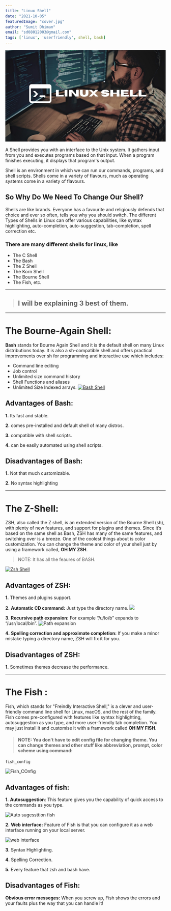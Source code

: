 ```yaml
---
title: "Linux Shell"
date: "2021-10-05"
featuredImage: "cover.jpg"
author: "Sumit Dhiman"
email: "sd08012003@gmail.com"
tags: ['linux', 'userfriendly', shell, bash]
---
```


![image here](cover.jpg)

A Shell provides you with an interface to the Unix system. It gathers input from you and executes programs based on that input. When a program finishes executing, it displays that program's output.

Shell is an environment in which we can run our commands, programs, and shell scripts. Shells come in a variety of flavours, much as operating systems come in a variety of flavours. 
## So  Why Do We Need To Change Our Shell?
Shells are like brands. Everyone has a favourite and religiously defends that choice and ever so often, tells you why you should switch. The different Types of Shells in Linux can offer various capabilities, like syntax highlighting, auto-completion, auto-suggestion, tab-completion, spell correction etc.
 ### There are many different shells for linux, like
 - The C Shell
 - The Bash
 -  The Z Shell
 - The Korn Shell
 - The Bourne Shell
 - The Fish, etc.

------------


 
> ## I will be explaining 3 best of them. 
 

------------


# The Bourne-Again Shell:
**Bash** stands for Bourne Again Shell and it is the default shell on many Linux distributions today. It is also a sh-compatible shell and offers practical improvements over sh for programming and interactive use which includes:
- Command line editing
- Job control
- Unlimited size command history
- Shell Functions and aliases
- Unlimited Size Indexed arrays.
[![Bash Shell ](https://www.cyberciti.biz/media/new/faq/2016/01/Hello-World-Bash-Shell-Script-Program.jpg "Bash Shell ")](http://https://www.cyberciti.biz/media/new/faq/2016/01/Hello-World-Bash-Shell-Script-Program.jpg "Bash Shell ")
 
##   Advantages of Bash:

**1.** Its fast and stable.

**2.** comes pre-installed and default shell of many distros.

**3.** compatible with shell scripts.

**4.** can be easily automated using shell scripts.

## Disadvantages of Bash:

**1.** Not that much customizable.

**2.** No syntax highlighting

------------


# The Z-Shell:
ZSH, also called the Z shell, is an extended version of the Bourne Shell (sh), with plenty of new features, and support for plugins and themes. Since it’s based on the same shell as Bash, ZSH has many of the same features, and switching over is a breeze.
One of the coolest things about is color customization. You can change the theme and color of your shell just by using a framework called, **OH MY ZSH**.

> NOTE: It has all the feaures of BASH.

[![Zsh Shell](https://user-images.githubusercontent.com/49100982/108254744-777cb400-716c-11eb-9407-1463775bbc25.jpg "Zsh Shell")](http://https://user-images.githubusercontent.com/49100982/108254744-777cb400-716c-11eb-9407-1463775bbc25.jpg "Zsh Shell")

## Advantages of ZSH:
**1.** Themes and plugins support.

**2.** **Automatic CD command:** Just type the directory name.
![](https://i.ibb.co/vCnWTvc/Screenshot-from-2021-10-04-14-01-58.png)

**3.** **Recursive path expansion:**  For example “/u/lo/b” expands to “/usr/local/bin”.
![Path expansion](https://i.ibb.co/CVJWHMC/ezgif-com-gif-maker.gif "Path expansion")

**4.** **Spelling correction and approximate completion:** If you make a minor mistake typing a directory name, ZSH will fix it for you.

## Disadvantages of ZSH:
**1.** Sometimes themes decrease the performance.


------------
# The Fish :

Fish, which stands for "Freindly Interactive Shell," is a clever and user-friendly command line shell for Linux, macOS, and the rest of the family.
Fish comes pre-configured with features like syntax highlighting, autosuggestion as you type, and more user-friendly tab completion.
You may just install it and customise it with a framework called **OH MY FISH**. 

> #### NOTE: You don't have to edit config file for changing theme. You can change themes and other stuff like abbreviation, prompt, color scheme using command:
    fish_config
![Fish_COnfig](https://i.ibb.co/WDBVBZV/ezgif-com-gif-maker-1.gif "Fish_COnfig")

## Advantages of fish:
**1.**  **Autosuggestion**: This feature gives you the capability of quick access to the commands as you type.

![Auto sugessttion fish](https://i.ibb.co/Hn2PRdC/Screenshot-from-2021-10-05-20-22-13.png "Auto sugessttion fish")

**2.** **Web interface:**  Feature of Fish is that you can configure it as a web interface running on your local server. 

![web interface](https://i.ibb.co/N2k0Xz6/Screenshot-from-2021-10-05-20-24-57.png "web interface")

**3.**  Syntax Highlighting.

**4.** Spelling Correction.

**5.**  Every feature that zsh and bash have.

## Disadvantages of Fish:
**Obvious error messeges:** When you screw up, Fish shows the errors and your faults plus the way that you can handle it!





 
 
